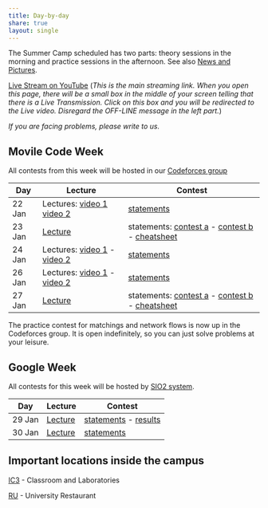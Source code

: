 ```yaml
---
title: Day-by-day
share: true
layout: single
---
```


The Summer Camp scheduled has two parts: theory sessions in the morning and practice sessions in the afternoon. See also [News and Pictures](http://www.facebook.com/maratona).

[Live Stream on YouTube](https://www.youtube.com/c/InstitutodeComputaçãoUnicamp) (*This is the main streaming link. When you open this page, there will be a small box in the middle of your screen telling that there is a Live Transmission. Click on this box and you will be redirected to the Live video. Disregard the OFF-LINE message in the left part.*)

*If you are facing problems, please write to us.*

## Movile Code Week

All contests from this week will be hosted in our [Codeforces group](http://codeforces.com/group/3qadGzUdR4/contests)

|Day|Lecture|Contest|
|---|---|---|
|22 Jan|Lectures: [video 1](https://www.youtube.com/watch?v=_qOH-nmrVsE&t=1s) [video 2](https://www.youtube.com/watch?v=pmF8onWRurE)|[statements](../documents/2018-01-22.pdf)|
|23 Jan|[Lecture](https://www.youtube.com/watch?v=_EgNjiB63zQ)|statements: [contest a](../documents/2018-01-23-a.pdf) - [contest b](../documents/2018-01-23-b.pdf) - [cheatsheet](../documents/2018-01-23-cheatsheet.pdf)|
|24 Jan|Lectures: [video 1](https://www.youtube.com/watch?v=pmF8onWRurE) - [video 2](https://www.youtube.com/watch?v=Idrt_w-FQYU)|[statements](../documents/2018-01-24.pdf)|
|26 Jan|Lectures: [video 1](https://www.youtube.com/watch?v=08co2Hx_4EM) - [video 2](https://www.youtube.com/watch?v=tlXp7kdgXHA)|[statements](../documents/2018-01-26.pdf)|
|27 Jan|[Lecture](https://www.youtube.com/watch?v=0TfJlUMjwcg)|statements: [contest a](../documents/2018-01-27-a.pdf) - [contest b](../documents/2018-01-27-b.pdf) - [cheatsheet](../documents/2018-01-27-cheatsheet.pdf)|

The practice contest for matchings and network flows is now up in the Codeforces group. It is open indefinitely, so you can just solve problems at your leisure.

## Google Week

All contests for this week will be hosted by [SIO2 system](https://sio2.mimuw.edu.pl).

|Day|Lecture|Contest|
|---|---|---|
|29 Jan|[Lecture](https://youtu.be/XGF5d7_PkyE)|[statements](../documents/2018-01-29.pdf) - [results](../documents/2018-01-29-results.html)|
|30 Jan|[Lecture](https://www.youtube.com/watch?v=gDOjv_r2Cb4)|[statements](../documents/2018-01-30.pdf)|

## Important locations inside the campus

[IC3](https://www.google.com/maps/place/IC+-+Instituto+de+Computação,+Universidade+Estadual+de+Campinas+-+Cidade+Universitária,+Campinas+-+SP,+Brasil/@-22.8137813,-47.0639391,18z/data=!4m6!1m3!3m2!1s0x0000000000000000:0xf3522e37359f743c!2sCiclo+Básico+I!3m1!1s0x94c8c15369cbaea9:0x209def4d509b8f14) - Classroom and Laboratories

[RU](https://www.google.com/maps/place/Restaurante+Universitário/@-22.8176954,-47.0720038,17z/data=!4m6!1m3!3m2!1s0x0000000000000000:0xf3522e37359f743c!2sCiclo+Básico+I!3m1!1s0x0000000000000000:0x54ec361ef7124a27) - University Restaurant

